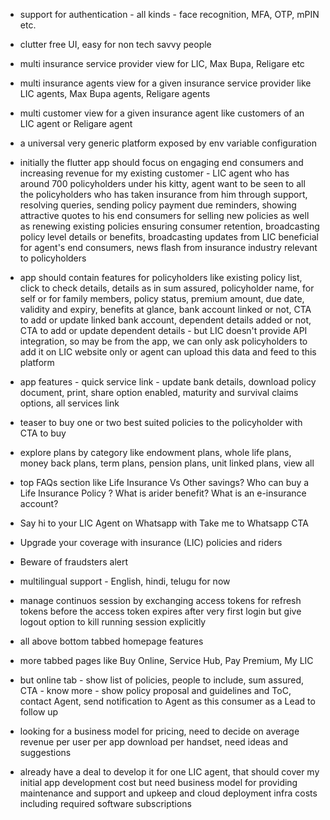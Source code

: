 - support for authentication - all kinds - face recognition, MFA, OTP, mPIN etc.
- clutter free UI, easy for non tech savvy people
- multi insurance service provider view for LIC, Max Bupa, Religare etc
- multi insurance agents view for a given insurance service provider like LIC agents, Max Bupa agents, Religare agents
- multi customer view for a given insurance agent like customers of an LIC agent or Religare agent
- a universal very generic platform exposed by env variable configuration
- initially the flutter app should focus on engaging end consumers and increasing revenue for my existing customer - LIC agent who has around 700 policyholders under his kitty, agent want to be seen to all the policyholders who has taken insurance from him through support, resolving queries, sending policy payment due reminders, showing attractive quotes to his end consumers for selling new policies as well as renewing existing policies ensuring consumer retention, broadcasting policy level details or benefits, broadcasting updates from LIC beneficial for agent's end consumers, news flash from insurance industry relevant to policyholders
- app should contain features for policyholders like existing policy list, click to check details, details as in sum assured, policyholder name, for self or for family members, policy status, premium amount, due date, validity and expiry, benefits at glance, bank account linked or not, CTA to add or update linked bank account, dependent details added or not, CTA to add or update dependent details - but LIC doesn't provide API integration, so may be from the app, we can only ask policyholders to add it on LIC website only or agent can upload this data and feed to this platform
- app features - quick service link - update bank details, download policy document, print, share option enabled, maturity and survival claims options, all services link
- teaser to buy one or two best suited policies to the policyholder with CTA to buy
- explore plans by category like endowment plans, whole life plans, money back plans, term plans, pension plans, unit linked plans, view all
- top FAQs section like Life Insurance Vs Other savings? Who can buy a Life Insurance Policy ? What is arider benefit? What is an e-insurance account?
- Say hi to your LIC Agent on Whatsapp with Take me to Whatsapp CTA
- Upgrade your coverage with insurance (LIC) policies and riders
- Beware of fraudsters alert

- multilingual support - English, hindi, telugu for now


- manage continuos session by exchanging access tokens for refresh tokens before the access token expires after very first login but give logout option to kill running session explicitly

- all above bottom tabbed homepage features
- more tabbed pages like Buy Online, Service Hub, Pay Premium, My LIC
- but online tab - show list of policies, people to include, sum assured, CTA - know more - show policy proposal and guidelines and ToC, contact Agent, send notification to Agent as this consumer as a Lead to follow up
- looking for a business model for pricing, need to decide on average revenue per user per app download per handset, need ideas and suggestions
- already have a deal to develop it for one LIC agent, that should cover my initial app development cost but need business model for providing maintenance and support and upkeep and cloud deployment infra costs including required software subscriptions

